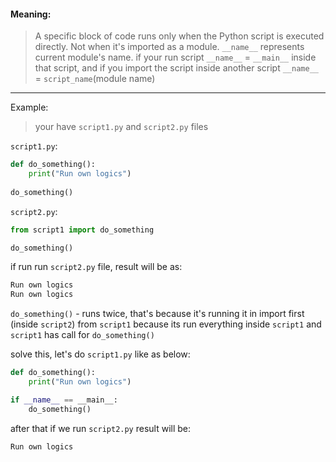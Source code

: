
#### Meaning:
> A specific block of code runs only when the Python script is executed directly. Not when 
> it's imported as a module.
>`__name__` represents current module's name.
> if your run script `__name__` = `__main__` inside that script, and if you import the script 
> inside another script `__name__` = `script_name`(module name)

***

Example:
> your have `script1.py` and `script2.py` files

`script1.py`:
```python
def do_something():
	print("Run own logics")
 
do_something()
```

`script2.py`:
```python
from script1 import do_something

do_something()
```

if run run `script2.py` file,  result will be as:
```sh
Run own logics
Run own logics
```


`do_something()` - runs twice, that's because it's running it in import first (inside `script2`)
from `script1` because its run everything inside `script1` and `script1` has call for `do_something()`

solve this, let's do `script1.py` like as below:
```python
def do_something():
	print("Run own logics")

if __name__ == __main__:
	do_something()
```

after that if we run `script2.py` result will be:
```sh
Run own logics
```


